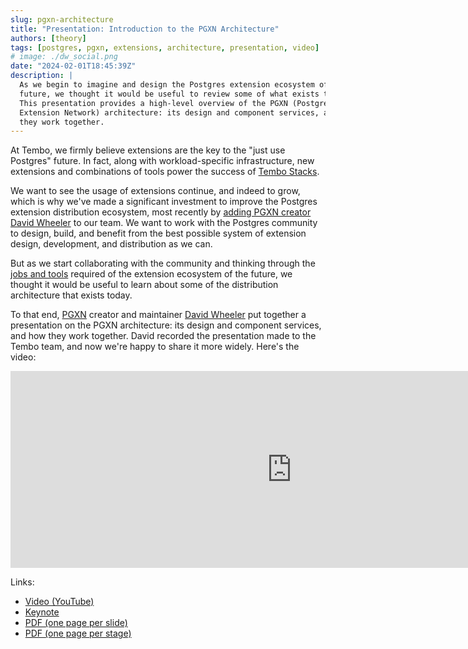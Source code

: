 ```yaml
---
slug: pgxn-architecture
title: "Presentation: Introduction to the PGXN Architecture"
authors: [theory]
tags: [postgres, pgxn, extensions, architecture, presentation, video]
# image: ./dw_social.png
date: "2024-02-01T18:45:39Z"
description: |
  As we begin to imagine and design the Postgres extension ecosystem of the
  future, we thought it would be useful to review some of what exists today.
  This presentation provides a high-level overview of the PGXN (PostgreSQL
  Extension Network) architecture: its design and component services, and how
  they work together.
---
```


At Tembo, we firmly believe extensions are the key to the "just use Postgres" future.
In fact, along with workload-specific infrastructure, new
extensions and combinations of tools power the success of [Tembo Stacks].

We want to see the usage of extensions continue, and indeed to grow, which is why we've
made a significant investment to improve the Postgres extension distribution
ecosystem, most recently by [adding PGXN creator David Wheeler] to our team. We
want to work with the Postgres community to design, build, and benefit from the
best possible system of extension design, development, and distribution as we
can.

But as we start collaborating with the community and thinking through the [jobs
and tools] required of the extension ecosystem of the future, we thought it
would be useful to learn about some of the distribution architecture that exists
today.

To that end, [PGXN] creator and maintainer [David Wheeler] put together a
presentation on the PGXN architecture: its design and component services, and
how they work together. David recorded the presentation made to the Tembo team,
and now we're happy to share it more widely. Here's the video:

<div style={{ position: 'relative', width: '100%', paddingBottom: '56.25%', marginBottom: '5%'}}>
  <iframe 
    style={{ position: 'absolute', top:'10px', width: '100%', height: '100%' }}
    width="900" 
    height="315" 
    src="https://www.youtube.com/embed/sjZPA3HA_q8"
    title="YouTube video player" 
    frameBorder="0" 
    allow="accelerometer; autoplay; clipboard-write; encrypted-media; gyroscope; picture-in-picture" 
    allowFullScreen>
  </iframe>
</div>

Links:

*   [Video (YouTube)](https://www.youtube.com/watch?v=sjZPA3HA_q8)
*   [Keynote](pgxn-architecture.key "“PGXN Architecture” Keynote deck")
*   [PDF (one page per slide)](./pgxn-architecture.pdf)
*   [PDF (one page per stage)](./pgxn-architecture-stages.pdf)

[Tembo Stacks]: https://tembo.io/docs/category/tembo-stacks
[adding PGXN creator David Wheeler]: /blog/2024-01-22-welcoming-pgxn-creator-david-wheeler/index.md
 "PGXN creator David Wheeler joins Tembo to strengthen PostgreSQL extension ecosystem"
[jobs and tools]: https://gist.github.com/theory/898c8802937ad8361ccbcc313054c29d
  "Extension Ecosystem: Jobs and Tools"
[David Wheeler]: https://justatheory.com "Just a Theory"
[PGXN]: https://pgxn.org "PGXN — PostgreSQL Extension Network"
